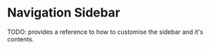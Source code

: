 # Navigation Sidebar

TODO: provides a reference to how to customise the sidebar and it's contents.
